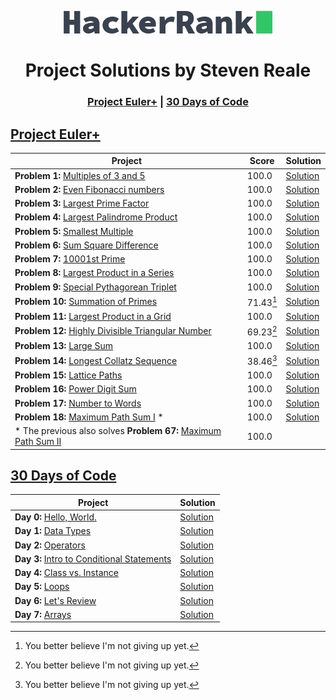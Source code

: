 <!-- Concept and Inspiration by Jerry Balderas ( https://github.com/midnjerry/HackerRank )-->

<p align="center"> <a href = "https://www.hackerrank.com/StevenMReale"><img src = "hackerrank_logo.png"></a> </p>
<h1 align = "center">Project Solutions by Steven Reale</h2>

<h3 align = "center"> <a href = "#project-euler">Project Euler+</a> | <a href = "#30-days-of-code">30 Days of Code</a> </h3>

## [Project Euler+](https://www.hackerrank.com/results/projecteuler/StevenMReale)
| Project                                                                                                                                  | Score     | Solution                                                 |
|------------------------------------------------------------------------------------------------------------------------------------------|-----------|----------------------------------------------------------|
| **Problem 1:** [Multiples of 3 and 5](https://www.hackerrank.com/contests/projecteuler/challenges/euler001/)                             | 100.0     | [Solution](src/steven/reale/euler/EulerExercise001.java) |
| **Problem 2:** [Even Fibonacci numbers](https://www.hackerrank.com/contests/projecteuler/challenges/euler002//)                          | 100.0     | [Solution](src/steven/reale/euler/EulerExercise002.java)       |
| **Problem 3:** [Largest Prime Factor](https://www.hackerrank.com/contests/projecteuler/challenges/euler003/)                             | 100.0     | [Solution](src/steven/reale/euler/EulerExercise003.java)       |
| **Problem 4:** [Largest Palindrome Product](https://www.hackerrank.com/contests/projecteuler/challenges/euler004/)                       | 100.0     | [Solution](src/steven/reale/euler/EulerExercise004.java)       |
| **Problem 5:** [Smallest Multiple](https://www.hackerrank.com/contests/projecteuler/challenges/euler005/)                                | 100.0     | [Solution](src/steven/reale/euler/EulerExercise005.java)       |
| **Problem 6:** [Sum Square Difference](https://www.hackerrank.com/contests/projecteuler/challenges/euler006/)                            | 100.0     | [Solution](src/steven/reale/euler/EulerExercise006.java)       |
| **Problem 7:** [10001st Prime](https://www.hackerrank.com/contests/projecteuler/challenges/euler007/)                                    | 100.0     | [Solution](src/steven/reale/euler/EulerExercise007.java)       |
| **Problem 8:** [Largest Product in a Series](https://www.hackerrank.com/contests/projecteuler/challenges/euler008/)                      | 100.0     | [Solution](src/steven/reale/euler/EulerExercise008.java)       |
| **Problem 9:** [Special Pythagorean Triplet](https://www.hackerrank.com/contests/projecteuler/challenges/euler009/)                      | 100.0     | [Solution](src/steven/reale/euler/EulerExercise009.java)       |
| **Problem 10:** [Summation of Primes](https://www.hackerrank.com/contests/projecteuler/challenges/euler010/)                             | 71.43[^1] | [Solution](src/steven/reale/euler/EulerExercise010.java)       |
| **Problem 11:** [Largest Product in a Grid](https://www.hackerrank.com/contests/projecteuler/challenges/euler011/)                       | 100.0     | [Solution](src/steven/reale/euler/EulerExercise011.java)       |
| **Problem 12:** [Highly Divisible Triangular Number](https://www.hackerrank.com/contests/projecteuler/challenges/euler012/)              | 69.23[^1] | [Solution](src/steven/reale/euler/EulerExercise012.java)       |
| **Problem 13:** [Large Sum](https://www.hackerrank.com/contests/projecteuler/challenges/euler013/)                                       | 100.0     | [Solution](src/steven/reale/euler/EulerExercise013.java)       |
| **Problem 14:** [Longest Collatz Sequence](https://www.hackerrank.com/contests/projecteuler/challenges/euler014/)                        | 38.46[^1] | [Solution](src/steven/reale/euler/EulerExercise014.java)       |
| **Problem 15:** [Lattice Paths](https://www.hackerrank.com/contests/projecteuler/challenges/euler015/)                                   | 100.0     | [Solution](src/steven/reale/euler/EulerExercise015.java)       |
| **Problem 16:** [Power Digit Sum](https://www.hackerrank.com/contests/projecteuler/challenges/euler016/)                                 | 100.0     | [Solution](src/steven/reale/euler/EulerExercise016.java)       |
| **Problem 17:** [Number to Words](https://www.hackerrank.com/contests/projecteuler/challenges/euler017/)                                 | 100.0     | [Solution](src/steven/reale/euler/EulerExercise017.java)       |
| **Problem 18:** [Maximum Path Sum I](https://www.hackerrank.com/contests/projecteuler/challenges/euler018/) \*                           | 100.0     | [Solution](src/steven/reale/euler/EulerExercise018.java)       |
| \* The previous also solves **Problem 67:** [Maximum Path Sum II](https://www.hackerrank.com/contests/projecteuler/challenges/euler067/) | 100.0     |
[^1]: You better believe I'm not giving up yet.

## [30 Days of Code](https://www.hackerrank.com/domains/tutorials/30-days-of-code)
| Project                                                                                                               | Solution                                          |
|-----------------------------------------------------------------------------------------------------------------------|---------------------------------------------------|
| **Day 0:** [Hello, World.](https://www.hackerrank.com/challenges/30-hello-world/problem)                              | [Solution](src/steven/reale/thirtydays/Day0.java) |
| **Day 1:** [Data Types](https://www.hackerrank.com/challenges/30-data-types/problem)                                  | [Solution](src/steven/reale/thirtydays/Day1.java) |
| **Day 2:** [Operators](https://www.hackerrank.com/challenges/30-operators/problem)                                    | [Solution](src/steven/reale/thirtydays/Day2.java) |
| **Day 3:** [Intro to Conditional Statements](https://www.hackerrank.com/challenges/30-conditional-statements/problem) | [Solution](src/steven/reale/thirtydays/Day3.java) |
| **Day 4:** [Class vs. Instance](https://www.hackerrank.com/challenges/30-class-vs-instance/problem)                   | [Solution](src/steven/reale/thirtydays/Day4.java) |
| **Day 5:** [Loops](https://www.hackerrank.com/challenges/30-loops/problem)                                            | [Solution](src/steven/reale/thirtydays/Day5.java) |
| **Day 6:** [Let's Review](https://www.hackerrank.com/challenges/30-review-loop/problem)                               | [Solution](src/steven/reale/thirtydays/Day6.java) |
| **Day 7:** [Arrays](https://www.hackerrank.com/challenges/30-arrays/problem)                               | [Solution](src/steven/reale/thirtydays/Day7.java) |